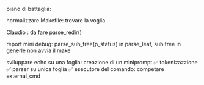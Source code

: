 piano di battaglia: 

normalizzare Makefile:
	trovare la voglia

Claudio : da fare parse_redir()

report mini debug: parse_sub_tree(p_status) in parse_leaf, sub tree in generle non avvia il make

sviluppare echo su una foglia:
	creazione di un miniprompt ✅
	tokenizazzione ✅
	parser su unica foglia ✅
	esecutore del comando: competare external_cmd
